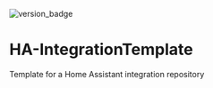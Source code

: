 ![version_badge](https://img.shields.io/badge/minimum%20HA%20version-2022.6-red)

# HA-IntegrationTemplate

Template for a Home Assistant integration repository
